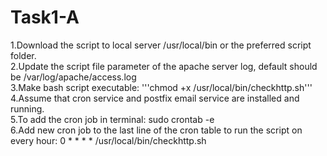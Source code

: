 # Task1-A
1.Download the script to local server /usr/local/bin or the preferred script folder.<br/>
2.Update the script file parameter of the apache server log, default should be /var/log/apache/access.log<br/>
3.Make bash script executable: '''chmod +x /usr/local/bin/checkhttp.sh'''<br/>
4.Assume that cron service and postfix email service are installed and running.<br/>
5.To add the cron job in terminal: sudo crontab -e<br/>
6.Add new cron job to the last line of the cron table to run the script on every hour: 0 * * * * /usr/local/bin/checkhttp.sh<br/>


